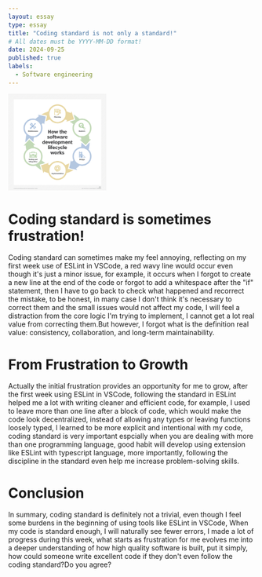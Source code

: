 ```yaml
---
layout: essay
type: essay
title: "Coding standard is not only a standard!"
# All dates must be YYYY-MM-DD format!
date: 2024-09-25
published: true
labels:
  - Software engineering
---
```


<img width="200px" class="rounded float-start pe-4" src="../img/app_arch-software_dev_lifecycle-f_mobile.png">

<h1>Coding standard is sometimes frustration!</h1>
Coding standard can sometimes make my feel annoying, reflecting on my first week use of ESLint in VSCode, a red wavy line would occur even though it's just a minor issue, for example, it occurs when I forgot to create a new line at the end of the code or forgot to add a whitespace after the "if" statement, then I have to go back to check what happened and recorrect the mistake, to be honest, in many case I don't think it's necessary to correct them and the small issues would not affect my code, I will feel a distraction from the core logic I'm trying to implement, I cannot get a lot real value from correcting them.But however, I forgot what is the definition real value: consistency, collaboration, and long-term maintainability.

<h1>From Frustration to Growth</h1>
Actually the initial frustration provides an opportunity for me to grow, after the first week using ESLint in VSCode, following the standard in ESLint helped me a lot with writing cleaner and efficient code, for example, I used to leave more than one line after a block of code, which would make the code look decentralized, instead of allowing any types or leaving functions loosely typed, I learned to be more explicit and intentional with my code, coding standard is very important espcially when you are dealing with more than one programming language, good habit will develop using extension like ESLint with typescript language, more importantly, following the discipline in the standard even help me increase problem-solving skills.

<h1>Conclusion</h1>
In summary, coding standard is definitely not a trivial, even though I feel some burdens in the beginning of using tools like ESLint in VSCode, When my code is standard enough, I will naturally see fewer errors, I made a lot of progress during this week, what starts as frustration for me evolves me into a deeper understanding of how high quality software is built, put it simply, how could someone write excellent code if they don't even follow the coding standard?Do you agree?
